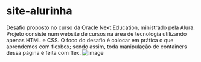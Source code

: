 # site-alurinha
Desafio proposto no curso da Oracle Next Education, ministrado pela Alura.
Projeto consiste num website de cursos na área de tecnologia utilizando apenas HTML e CSS.
O foco do desafio é colocar em prática o que aprendemos com flexbox; sendo assim, toda manipulação de containers dessa página é feita com flex.
![image](https://user-images.githubusercontent.com/98123684/197217769-c48e049c-bb4b-44c3-9dbc-9a4e84159276.png)
